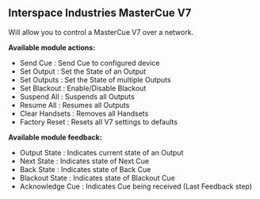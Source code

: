 ## Interspace Industries MasterCue V7

Will allow you to control a MasterCue V7 over a network.

**Available module actions:**

- Send Cue : Send Cue to configured device
- Set Output : Set the State of an Output
- Set Outputs : Set the State of multiple Outputs
- Set Blackout : Enable/Disable Blackout
- Suspend All : Suspends all Outputs
- Resume All : Resumes all Outputs
- Clear Handsets : Removes all Handsets
- Factory Reset : Resets all V7 settings to defaults

**Available module feedback:**

- Output State : Indicates current state of an Output
- Next State : Indicates state of Next Cue
- Back State : Indicates state of Back Cue
- Blackout State : Indicates state of Blackout Cue
- Acknowledge Cue : Indicates Cue being received (Last Feedback step)
